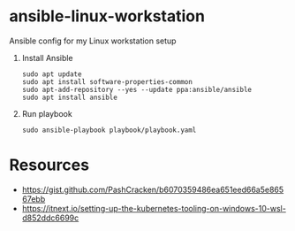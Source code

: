 # ansible-linux-workstation
Ansible config for my Linux workstation setup


1. Install Ansible

    ```
    sudo apt update
    sudo apt install software-properties-common
    sudo apt-add-repository --yes --update ppa:ansible/ansible
    sudo apt install ansible
    ```

2. Run playbook

    ```
    sudo ansible-playbook playbook/playbook.yaml
    ```

# Resources

* https://gist.github.com/PashCracken/b6070359486ea651eed66a5e86567ebb
* https://itnext.io/setting-up-the-kubernetes-tooling-on-windows-10-wsl-d852ddc6699c

